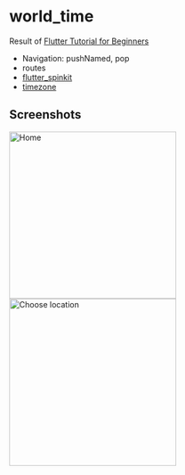 # world_time

Result of [Flutter Tutorial for Beginners](https://www.youtube.com/watch?v=1ukSR1GRtMU&list=PL4cUxeGkcC9jLYyp2Aoh6hcWuxFDX6PBJ)

- Navigation: pushNamed, pop
- routes
- [flutter_spinkit](https://pub.dev/packages/flutter_spinkit)
- [timezone](https://pub.dev/packages/timezone)

## Screenshots

<p>
  <img src="https://user-images.githubusercontent.com/11611397/151758578-04ca5a2b-c93c-430b-816b-862aec588c61.png" alt="Home" width="300"/>
  <img src="https://user-images.githubusercontent.com/11611397/151758594-fa8886b3-2aae-441d-a837-41ca13ea0349.png" alt="Choose location" width="300"/>
</p>
